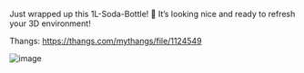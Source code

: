 Just wrapped up this 1L-Soda-Bottle! 🥤 It’s looking nice and ready to refresh your 3D environment!

Thangs: https://thangs.com/mythangs/file/1124549

![image](https://github.com/user-attachments/assets/8d673493-4b7f-40ed-8a3b-dade573a9144)

